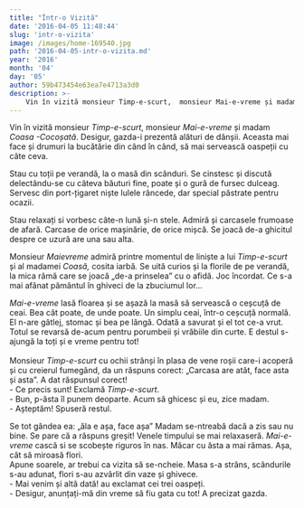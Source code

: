 ```yaml
---
title: "Într-o Vizită"
date: '2016-04-05 11:48:44'
slug: 'intr-o-vizita'
image: /images/home-169540.jpg
path: '2016-04-05-intr-o-vizita.md'
year: '2016'
month: '04'
day: '05'
author: 59b473454e63ea7e4713a3d0
description: >-
    Vin în vizită monsieur Timp-e-scurt,  monsieur Mai-e-vreme și madam Coasa -Cocoșată. Desigur, gazda-i prezentă alături de dânșii. Aceasta mai face și  drumuri la bucătărie din când în când, să mai ser
---
```

<div class="kg-card-markdown"><p>Vin în vizită monsieur <em>Timp-e-scurt</em>,  monsieur <em>Mai-e-vreme</em> și madam <em>Coasa -Cocoșată</em>. Desigur, gazda-i prezentă alături de dânșii. Aceasta mai face și  drumuri la bucătărie din când în când, să mai servească oaspeții cu câte ceva.</p>
<p>Stau cu toții pe verandă, la o masă din scânduri. Se cinstesc și discută delectându-se cu câteva băuturi fine, poate și o gură de fursec dulceag. Servesc din port-țigaret niște lulele râncede, dar special păstrate pentru ocazii.</p>
<p>Stau relaxați si vorbesc câte-n lună și-n stele. Admiră și carcasele frumoase de afară. Carcase de orice mașinărie, de orice mișcă. Se joacă de-a ghicitul despre ce uzură are una sau alta.</p>
<p>Monsieur<em> Maievreme</em> admiră printre momentul de liniște a lui <em>Timp-e-scurt</em> și al madamei <em>Coasă, </em>cosita iarbă<em>. </em>Se uită curios și la florile de pe verandă, la mica râmă care se joacă „de-a prinselea” cu o afidă. Joc încordat. Ce s-a mai afânat pământul în ghiveci de la zbuciumul lor...</p>
<p><em>Mai-e-vreme</em> lasă floarea și se așază la masă să servească o ceșcuță de ceai. Bea cât poate, de unde poate. Un simplu ceai, într-o ceșcuță normală. El n-are gâtlej, stomac și bea pe lângă. Odată a savurat și el tot ce-a vrut. Totul se revarsă de-acum pentru porumbeii și vrăbiile din curte. E destul s-ajungă la toți și e vreme pentru tot!<br /><br />
Monsieur <em>Timp-e-scurt</em> cu ochii strânși în plasa de vene roșii care-i acoperă și cu creierul fumegând, da un răspuns corect: „Carcasa are atât, face asta și asta”. A dat răspunsul corect!<br />
- Ce precis sunt! Exclamă <em>Timp-e-scurt</em>.<br />
- Bun, p-ăsta îl punem deoparte.  Acum să ghicesc și eu, zice madam.<br />
- Așteptăm! Spuseră restul.</p>
<p>Se tot gândea ea: „ăla e așa, face așa” Madam se-ntreabă dacă a zis sau nu bine. Se pare că a răspuns greșit! Venele timpului se mai relaxaseră. <em>Mai-e-vreme</em> cască si se scobește riguros în nas. Măcar cu ăsta a mai rămas. Așa, cât să miroasă flori.<br />
​Apune soarele, ar trebui ca vizita să se-ncheie. Masa s-a strâns, scândurile s-au adunat, flori s-au azvârlit din vaze și ghivece.<br />
- Mai venim și altă dată! au exclamat cei trei oaspeți.<br />
- Desigur, anunțați-mă din vreme să fiu gata cu tot! A precizat gazda.</p>
<p><br />
 </p>
</div>
    